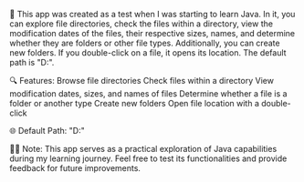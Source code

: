 🚀 This app was created as a test when I was starting to learn Java. In it, you can explore file directories, check the files within a directory, view the modification dates of the files, their respective sizes, names, and determine whether they are folders or other file types. Additionally, you can create new folders. If you double-click on a file, it opens its location. The default path is "D:\".

🔍 Features:
Browse file directories
Check files within a directory
View modification dates, sizes, and names of files
Determine whether a file is a folder or another type
Create new folders
Open file location with a double-click

🌐 Default Path: "D:\"

👩‍💻 Note: This app serves as a practical exploration of Java capabilities during my learning journey. Feel free to test its functionalities and provide feedback for future improvements.

